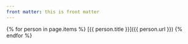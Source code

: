 ```yaml
---
front matter: this is front matter
---
```


{% for person in page.items %}
[{{ person.title }}]({{ person.url }})
{% endfor %}
